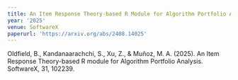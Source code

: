 ```yaml
---
title: An Item Response Theory-based R Module for Algorithm Portfolio Analysis
year: '2025'
venue: SoftwareX
paperurl: 'https://arxiv.org/abs/2408.14025'
---
```

Oldfield, B., Kandanaarachchi, S., Xu, Z., & Muñoz, M. A. (2025). An Item Response Theory-based R module for Algorithm Portfolio Analysis. SoftwareX, 31, 102239.